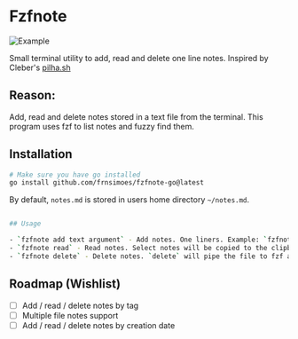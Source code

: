 # Fzfnote
![Example](https://s3.ezgif.com/tmp/ezgif-3-d11979b696.gif)

Small terminal utility to add, read and delete one line notes. Inspired by Cleber's [pilha.sh](https://github.com/cleberzavadniak/pilha.sh)

## Reason:
Add, read and delete notes stored in a text file from the terminal. This program uses fzf to list notes and fuzzy find them. 

## Installation

```bash
# Make sure you have go installed
go install github.com/frnsimoes/fzfnote-go@latest
```

By default, `notes.md` is stored in users home directory `~/notes.md`. 


```bash

## Usage

- `fzfnote add text argument` - Add notes. One liners. Example: `fzfnote add This is a note`.
- `fzfnote read` - Read notes. Select notes will be copied to the clipboard. 
- `fzfnote delete` - Delete notes. `delete` will pipe the file to fzf and you can select the note to delete. You can select more than one note to delte by using fzf's <Tab>.
```

## Roadmap (Wishlist)

- [ ] Add / read / delete notes by tag
- [ ] Multiple file notes support
- [ ] Add / read / delete notes by creation date
